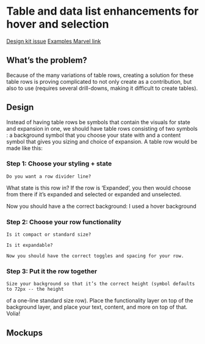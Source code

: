 # Table and data list enhancements for hover and selection
[Design kit issue](https://github.com/patternfly/patternfly-design-kit/issues/140#event-2948552735)
[Examples Marvel link](https://marvelapp.com/dfbie31)
## What’s the problem? 
Because of the many variations of table rows, creating a solution for these table rows is proving complicated to not only create as a contribution, but also to use (requires several drill-downs, making it difficult to create tables).
## Design
Instead of having table rows be symbols that contain the visuals for state and expansion in one, we should have table rows consisting of two symbols : a background symbol that you choose your state with and a content symbol that gives you sizing and choice of expansion. A table row would be made like this:
### Step 1: Choose your styling + state
	Do you want a row divider line? 

What state is this row in? If the row is ‘Expanded’, you then would choose from there if it’s 
expanded and selected or expanded and unselected. 
  
Now you should have a the correct background: I used a hover background

### Step 2: Choose your row functionality
	Is it compact or standard size?
	
	Is it expandable?
	
	Now you should have the correct toggles and spacing for your row. 
	
### Step 3: Put it the row together
	Size your background so that it’s the correct height (symbol defaults to 72px -- the height 
of a one-line standard size row). 
Place the functionality layer on top of the background layer, and place your text, content, 
and more on top of that. Volia! 

## Mockups
